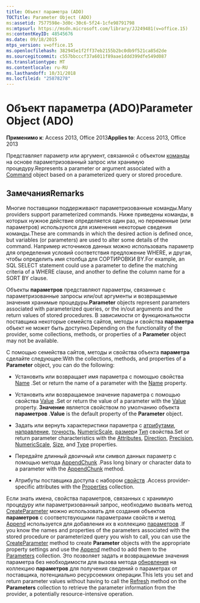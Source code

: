 ```yaml
---
title: Объект параметра (ADO)
TOCTitle: Parameter Object (ADO)
ms:assetid: 7577598e-3d0c-30c6-5f24-1cfe98791798
ms:mtpsurl: https://msdn.microsoft.com/library/JJ249481(v=office.15)
ms:contentKeyID: 48545676
ms.date: 09/18/2015
mtps_version: v=office.15
ms.openlocfilehash: 382945e1f2ff37eb2155b2bc0db9f521ca85d2de
ms.sourcegitcommit: c557bbcccf37a6011f89aae1ddd399dfe549d087
ms.translationtype: MT
ms.contentlocale: ru-RU
ms.lasthandoff: 10/31/2018
ms.locfileid: "25878278"
---
```

# <a name="parameter-object-ado"></a><span data-ttu-id="ab639-102">Объект параметра (ADO)</span><span class="sxs-lookup"><span data-stu-id="ab639-102">Parameter Object (ADO)</span></span>


<span data-ttu-id="ab639-103">**Применимо к**: Access 2013, Office 2013</span><span class="sxs-lookup"><span data-stu-id="ab639-103">**Applies to**: Access 2013, Office 2013</span></span>

<span data-ttu-id="ab639-104">Представляет параметр или аргумент, связанной с объектом [команды](command-object-ado.md) на основе параметризованный запрос или хранимую процедуру.</span><span class="sxs-lookup"><span data-stu-id="ab639-104">Represents a parameter or argument associated with a [Command](command-object-ado.md) object based on a parameterized query or stored procedure.</span></span>

## <a name="remarks"></a><span data-ttu-id="ab639-105">Замечания</span><span class="sxs-lookup"><span data-stu-id="ab639-105">Remarks</span></span>

<span data-ttu-id="ab639-106">Многие поставщики поддерживают параметризованные команды.</span><span class="sxs-lookup"><span data-stu-id="ab639-106">Many providers support parameterized commands.</span></span> <span data-ttu-id="ab639-107">Ниже приведены команды, в которых нужное действие определяется один раз, но переменные (или параметров) используются для изменения некоторые сведения команды.</span><span class="sxs-lookup"><span data-stu-id="ab639-107">These are commands in which the desired action is defined once, but variables (or parameters) are used to alter some details of the command.</span></span> <span data-ttu-id="ab639-108">Например источников данных можно использовать параметр для определения условий соответствия предложение WHERE, и другая, чтобы определить имя столбца для СОРТИРОВКИ BY.</span><span class="sxs-lookup"><span data-stu-id="ab639-108">For example, an SQL SELECT statement could use a parameter to define the matching criteria of a WHERE clause, and another to define the column name for a SORT BY clause.</span></span>

<span data-ttu-id="ab639-109">Объекты **параметров** представляют параметры, связанные с параметризованные запросы или/out аргументы и возвращаемые значения хранимые процедуры.</span><span class="sxs-lookup"><span data-stu-id="ab639-109">**Parameter** objects represent parameters associated with parameterized queries, or the in/out arguments and the return values of stored procedures.</span></span> <span data-ttu-id="ab639-110">В зависимости от функциональности поставщика некоторые семейств сайтов, методы и свойства **параметра** объект не может быть доступно.</span><span class="sxs-lookup"><span data-stu-id="ab639-110">Depending on the functionality of the provider, some collections, methods, or properties of a **Parameter** object may not be available.</span></span>

<span data-ttu-id="ab639-111">С помощью семейства сайтов, методы и свойства объекта **параметра** сделайте следующее:</span><span class="sxs-lookup"><span data-stu-id="ab639-111">With the collections, methods, and properties of a **Parameter** object, you can do the following:</span></span>

  - <span data-ttu-id="ab639-112">Установить или возвращает имя параметра с помощью свойства [Name](name-property-ado.md) .</span><span class="sxs-lookup"><span data-stu-id="ab639-112">Set or return the name of a parameter with the [Name](name-property-ado.md) property.</span></span>

  - <span data-ttu-id="ab639-113">Установить или возвращаемое значение параметра с помощью свойства [Value](value-property-ado.md) .</span><span class="sxs-lookup"><span data-stu-id="ab639-113">Set or return the value of a parameter with the [Value](value-property-ado.md) property.</span></span> <span data-ttu-id="ab639-114">**Значение** является свойством по умолчанию объекта **параметров** .</span><span class="sxs-lookup"><span data-stu-id="ab639-114">**Value** is the default property of the **Parameter** object.</span></span>

  - <span data-ttu-id="ab639-115">Задать или вернуть характеристики параметра с [атрибутами](attributes-property-ado.md), [направление](direction-property-ado.md), [точность](precision-property-ado.md), [NumericScale](numericscale-property-ado.md), [размер](size-property-ado.md)и [Тип](type-property-ado.md) свойства.</span><span class="sxs-lookup"><span data-stu-id="ab639-115">Set or return parameter characteristics with the [Attributes](attributes-property-ado.md), [Direction](direction-property-ado.md), [Precision](precision-property-ado.md), [NumericScale](numericscale-property-ado.md), [Size](size-property-ado.md), and [Type](type-property-ado.md) properties.</span></span>

  - <span data-ttu-id="ab639-116">Передайте длинный двоичный или символ данных параметр с помощью метода [AppendChunk](appendchunk-method-ado.md) .</span><span class="sxs-lookup"><span data-stu-id="ab639-116">Pass long binary or character data to a parameter with the [AppendChunk](appendchunk-method-ado.md) method.</span></span>

  - <span data-ttu-id="ab639-117">Атрибуты поставщика доступа с набором [свойств](properties-collection-ado.md) .</span><span class="sxs-lookup"><span data-stu-id="ab639-117">Access provider-specific attributes with the [Properties](properties-collection-ado.md) collection.</span></span>

<span data-ttu-id="ab639-118">Если знать имена, свойства параметров, связанных с хранимую процедуру или параметризованный запрос, необходимо вызвать метод [CreateParameter](createparameter-method-ado.md) можно использовать для создания объектов **параметров** с соответствующими параметрами свойств и метод [Append](append-method-ado.md) используется для добавления их в коллекцию [параметров](parameters-collection-ado.md) .</span><span class="sxs-lookup"><span data-stu-id="ab639-118">If you know the names and properties of the parameters associated with the stored procedure or parameterized query you wish to call, you can use the [CreateParameter](createparameter-method-ado.md) method to create **Parameter** objects with the appropriate property settings and use the [Append](append-method-ado.md) method to add them to the [Parameters](parameters-collection-ado.md) collection.</span></span> <span data-ttu-id="ab639-119">Это позволяет задать и возвращаемые значения параметра без необходимости для вызова метода [обновления](refresh-method-ado.md) на коллекцию **параметров** для получения сведений о параметрах от поставщика, потенциально ресурсоемких операции.</span><span class="sxs-lookup"><span data-stu-id="ab639-119">This lets you set and return parameter values without having to call the [Refresh](refresh-method-ado.md) method on the **Parameters** collection to retrieve the parameter information from the provider, a potentially resource-intensive operation.</span></span>


